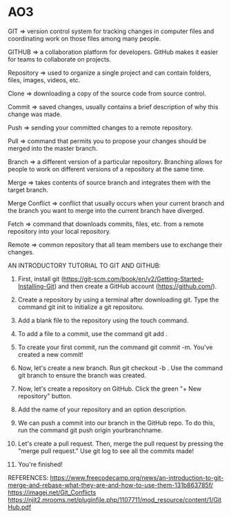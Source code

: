 # AO3

GIT => version control system for tracking changes in computer files and coordinating work on those files among many people.

GITHUB => a collaboration platform for developers. GitHub makes it easier for teams to collaborate on projects.

Repository => used to organize a single project and can contain folders, files, images, videos, etc.

Clone => downloading a copy of the source code from source control.

Commit => saved changes, usually contains a brief description of why this change was made.

Push => sending your committed changes to a remote repository.

Pull =>  command that permits you to propose your changes should be merged into the master branch.

Branch => a different version of a particular repository. Branching allows for people to work on different versions of a repository at the same time.

Merge => takes contents of source branch and integrates them with the target branch.

Merge Conflict => conflict that usually occurs when your current branch and the branch you want to merge into the current branch have diverged.

Fetch => command that downloads commits, files, etc. from a remote repository into your local repository.

Remote => common repository that all team members use to exchange their changes.

AN INTRODUCTORY TUTORIAL TO GIT AND GITHUB:
1. First, install git (https://git-scm.com/book/en/v2/Getting-Started-Installing-Git) and then create a GitHub account (https://github.com/).

2. Create a repository by using a terminal after downloading git. Type the command git init to initialize a git repositoru.

3. Add a blank file to the repository using the touch <filename> command. 

4. To add a file to a commit, use the command git add <filename>.
  
5. To create your first commit, run the command git commit -m. You've created a new commit!

6. Now, let's create a new branch. Run git checkout -b <my branch name>. Use the command git branch to ensure the branch was created.
  
7. Now, let's create a repository on GitHub. Click the green "+ New repository" button.

8. Add the name of your repository and an option description.

9. We can push a commit into our branch in the GitHub repo. To do this, run the command git push origin yourbranchname.

10. Let's create a pull request. Then, merge the pull request by pressing the "merge pull request." Use git log to see all the commits made!

11. You're finished!

REFERENCES:
https://www.freecodecamp.org/news/an-introduction-to-git-merge-and-rebase-what-they-are-and-how-to-use-them-131b863785f/
https://imagej.net/Git_Conflicts
https://njit2.mrooms.net/pluginfile.php/1107711/mod_resource/content/1/GitHub.pdf
